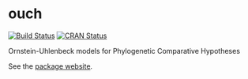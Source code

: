 # ouch

[![Build Status](https://travis-ci.org/kingaa/ouch.svg?branch=master)](https://travis-ci.org/kingaa/ouch)
[![CRAN Status](https://www.r-pkg.org/badges/version/ouch)](https://cran.r-projet.org/package=ggplot2)

Ornstein-Uhlenbeck models for Phylogenetic Comparative Hypotheses

See the [package website](http://kingaa.github.io/ouch/).

